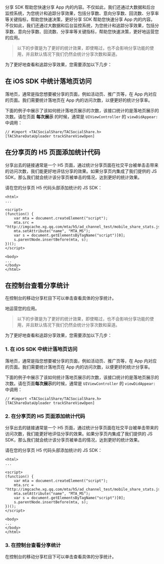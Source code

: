 分享 SDK 帮助您快速分享 App 内的内容。不仅如此，我们还通过大数据和后台监控系统，为您统计和追踪分享效果，包括分享数、意向分享数、回流数、分享率等关键指标，帮助您快速决策，更好分享 SDK 帮助您快速分享 App 内的内容。不仅如此，我们还通过大数据和后台监控系统，为您统计和追踪分享效果，包括分享数、意向分享数、回流数、分享率等关键指标，帮助您快速决策，更好地运营您的应用。

>以下的步骤是为了更好的统计效果，即使略过，也不会影响分享功能的使用，并且默认情况下我们仍然会统计分享次数和渠道。

为了更好地查看和追踪分享效果，您需要添加以下几步：

## 在 iOS SDK 中统计落地页访问

落地页，通常是指您想要被分享的页面，例如活动页、推广页等，在 App 内对应的页面。我们需要统计落地页在 App 内的访问次数，以便更好的统计分享率。

下面的例子中展示了该如何统计落地页展示的次数，该接口统计的是落地页展示的次数。请在页面 **每次展示** 的时候，通常是 `UIViewController` 的 `viewDidAppear:` 中调用：

```
// #import <TACSocialShare/TACSocialShare.h>
[TACShareDataUploader trackShareViewOpen]
```

## 在分享页的 H5 页面添加统计代码

分享出去的链接通常是一个 H5 页面，通过统计分享页面在社交平台被单击击带来的访问次数，我们能更好地评估分享的效果。如果分享页内集成了我们提供的 JS SDK，那么我们就会统计该分享页被单击的情况，达到更好的统计效果。

请在您的分享页 H5 代码头部添加统计的 JS SDK：

```
<html>
...

<script>
(function() {
    var mta = document.createElement("script");
    mta.src = "http://imgcache.xg.qq.com/mta/h5/ad_channel_test/mobile_share_stats.js";
    mta.setAttribute("name", "MTA_MS");
    var s = document.getElementsByTagName("script")[0];
    s.parentNode.insertBefore(mta, s);
})();
</script>

<body>
...
</body>
</html>
```

## 在控制台查看分享统计

在控制台的移动分享栏目下可以单击查看具体的分享统计。

地运营您的应用。

>以下的步骤是为了更好的统计效果，即使略过，也不会影响分享功能的使用，并且默认情况下我们仍然会统计分享次数和渠道。

为了更好地查看和追踪分享效果，您需要添加以下几步：

### 1. 在 iOS SDK 中统计落地页访问

落地页，通常是指您想要被分享的页面，例如活动页、推广页等，在 App 内对应的页面。我们需要统计落地页在 App 内的访问次数，以便更好的统计分享率。

下面的例子中展示了该如何统计落地页展示的次数，该接口统计的是落地页展示的次数。请在页面**每次展示**的时候，通常是 `UIViewController` 的 `viewDidAppear:` 中调用：

```
// #import <TACSocialShare/TACSocialShare.h>
[TACShareDataUploader trackShareViewOpen]
```

### 2. 在分享页的 H5 页面添加统计代码

分享出去的链接通常是一个 H5 页面，通过统计分享页面在社交平台被单击带来的访问次数，我们能更好地评估分享的效果。如果分享页内集成了我们提供的 JS SDK，那么我们就会统计该分享页被单击的情况，达到更好的统计效果。

请在您的分享页 H5 代码头部添加统计的 JS SDK：

```
<html>
...

<script>
(function() {
    var mta = document.createElement("script");
    mta.src = "http://imgcache.xg.qq.com/mta/h5/ad_channel_test/mobile_share_stats.js";
    mta.setAttribute("name", "MTA_MS");
    var s = document.getElementsByTagName("script")[0];
    s.parentNode.insertBefore(mta, s);
})();
</script>

<body>
...
</body>
</html>
```

### 3. 在控制台查看分享统计

在控制台的移动分享栏目下可以单击查看具体的分享统计。

